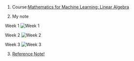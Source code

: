 1. Course:[Mathematics for Machine Learning: Linear Algebra](https://www.coursera.org/learn/linear-algebra-machine-learning/)

2. My note

Week 1
![Week 1](https://github.com/luqianhui/luqianhui.github.io/blob/master/images/Week%201.png?raw=true)

Week 2
![Week 2](https://github.com/luqianhui/luqianhui.github.io/blob/master/images/Week%202.png?raw=true)

Week 3
![Week 3](https://github.com/luqianhui/luqianhui.github.io/blob/master/images/week%203.xmind.png?raw=true)

3. [Reference Note!](https://johngiorgi.github.io/mathematics-for-machine-learning/linear_algebra/)
  

